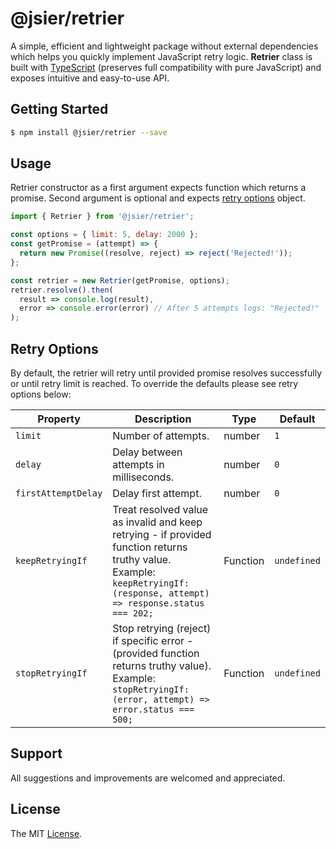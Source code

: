 # @jsier/retrier
A simple, efficient and lightweight package without external dependencies which helps you quickly implement JavaScript retry logic. **Retrier** class is built with [TypeScript](http://www.typescriptlang.org/) (preserves full compatibility with pure JavaScript) and exposes intuitive and easy-to-use API. 


## Getting Started
```bash
$ npm install @jsier/retrier --save
```

## Usage
Retrier constructor as a first argument expects function which returns a promise. Second argument is optional and expects [retry options](#retry-options) object.

```javascript
import { Retrier } from '@jsier/retrier';

const options = { limit: 5, delay: 2000 };
const getPromise = (attempt) => {
  return new Promise((resolve, reject) => reject('Rejected!'));
};

const retrier = new Retrier(getPromise, options);
retrier.resolve().then(
  result => console.log(result),
  error => console.error(error) // After 5 attempts logs: "Rejected!"
);
```

## Retry Options
By default, the retrier will retry until provided promise resolves successfully or until retry limit is reached. To override the defaults please see retry options below:

Property | Description | Type | Default
--- | --- | --- | ---
`limit` | Number of attempts. | number | `1`
`delay` | Delay between attempts in milliseconds. | number | `0`
`firstAttemptDelay` | Delay first attempt. | number | `0`
`keepRetryingIf` | Treat resolved value as invalid and keep retrying - if provided function returns truthy value. Example: `keepRetryingIf: (response, attempt) => response.status === 202;` | Function | `undefined`
`stopRetryingIf` | Stop retrying (reject) if specific error - (provided function returns truthy value). Example: `stopRetryingIf: (error, attempt) => error.status === 500;` | Function | `undefined`


## Support
All suggestions and improvements are welcomed and appreciated.


## License
The MIT [License](https://github.com/seidme/jsier/blob/master/LICENSE).
